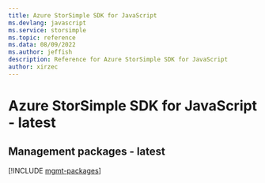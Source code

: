 ```yaml
---
title: Azure StorSimple SDK for JavaScript
ms.devlang: javascript
ms.service: storsimple
ms.topic: reference
ms.data: 08/09/2022
ms.author: jeffish
description: Reference for Azure StorSimple SDK for JavaScript
author: xirzec
---
```

# Azure StorSimple SDK for JavaScript - latest

## Management packages - latest
[!INCLUDE [mgmt-packages](storsimple-mgmt-index.md)]